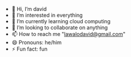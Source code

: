 - 👋 Hi, I’m david
- 👀 I’m interested in everything
- 🌱 I’m currently learning cloud computing
- 💞️ I’m looking to collaborate on anything
- 📫 How to reach me "lawalodavid@gmail.com"
- 😄 Pronouns: he/him
- ⚡ Fun fact: fun

<!---
lawalodavid/lawalodavid is a ✨ special ✨ repository because its `README.md` (this file) appears on your GitHub profile.
You can click the Preview link to take a look at your changes.
--->
